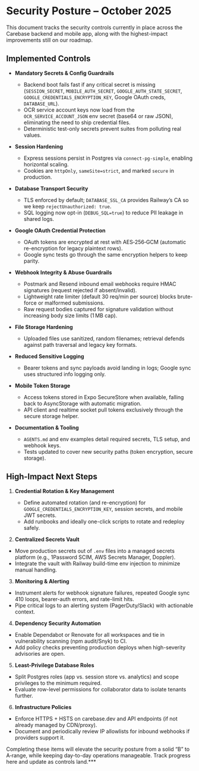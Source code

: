 # Security Posture – October 2025

This document tracks the security controls currently in place across the Carebase backend and mobile app, along with the highest-impact improvements still on our roadmap.

## Implemented Controls

- **Mandatory Secrets & Config Guardrails**
  - Backend boot fails fast if any critical secret is missing (`SESSION_SECRET`, `MOBILE_AUTH_SECRET`, `GOOGLE_AUTH_STATE_SECRET`, `GOOGLE_CREDENTIALS_ENCRYPTION_KEY`, Google OAuth creds, `DATABASE_URL`).
  - OCR service account keys now load from the `OCR_SERVICE_ACCOUNT_JSON` env secret (base64 or raw JSON), eliminating the need to ship credential files.
  - Deterministic test-only secrets prevent suites from polluting real values.

- **Session Hardening**
  - Express sessions persist in Postgres via `connect-pg-simple`, enabling horizontal scaling.
  - Cookies are `httpOnly`, `sameSite=strict`, and marked `secure` in production.

- **Database Transport Security**
  - TLS enforced by default; `DATABASE_SSL_CA` provides Railway’s CA so we keep `rejectUnauthorized: true`.
  - SQL logging now opt-in (`DEBUG_SQL=true`) to reduce PII leakage in shared logs.

- **Google OAuth Credential Protection**
  - OAuth tokens are encrypted at rest with AES‑256‑GCM (automatic re-encryption for legacy plaintext rows).
  - Google sync tests go through the same encryption helpers to keep parity.

- **Webhook Integrity & Abuse Guardrails**
  - Postmark and Resend inbound email webhooks require HMAC signatures (request rejected if absent/invalid).
  - Lightweight rate limiter (default 30 req/min per source) blocks brute-force or malformed submissions.
  - Raw request bodies captured for signature validation without increasing body size limits (1 MB cap).

- **File Storage Hardening**
  - Uploaded files use sanitized, random filenames; retrieval defends against path traversal and legacy key formats.

- **Reduced Sensitive Logging**
  - Bearer tokens and sync payloads avoid landing in logs; Google sync uses structured info logging only.

- **Mobile Token Storage**
  - Access tokens stored in Expo SecureStore when available, falling back to AsyncStorage with automatic migration.
  - API client and realtime socket pull tokens exclusively through the secure storage helper.

- **Documentation & Tooling**
  - `AGENTS.md` and env examples detail required secrets, TLS setup, and webhook keys.
  - Tests updated to cover new security paths (token encryption, secure storage).

## High-Impact Next Steps

1. **Credential Rotation & Key Management**
   - Define automated rotation (and re-encryption) for `GOOGLE_CREDENTIALS_ENCRYPTION_KEY`, session secrets, and mobile JWT secrets.
   - Add runbooks and ideally one-click scripts to rotate and redeploy safely.

2. **Centralized Secrets Vault**
  - Move production secrets out of `.env` files into a managed secrets platform (e.g., 1Password SCIM, AWS Secrets Manager, Doppler).
  - Integrate the vault with Railway build-time env injection to minimize manual handling.

3. **Monitoring & Alerting**
  - Instrument alerts for webhook signature failures, repeated Google sync 410 loops, bearer-auth errors, and rate-limit hits.
  - Pipe critical logs to an alerting system (PagerDuty/Slack) with actionable context.

4. **Dependency Security Automation**
  - Enable Dependabot or Renovate for all workspaces and tie in vulnerability scanning (npm audit/Snyk) to CI.
  - Add policy checks preventing production deploys when high-severity advisories are open.

5. **Least-Privilege Database Roles**
  - Split Postgres roles (app vs. session store vs. analytics) and scope privileges to the minimum required.
  - Evaluate row-level permissions for collaborator data to isolate tenants further.

6. **Infrastructure Policies**
  - Enforce HTTPS + HSTS on carebase.dev and API endpoints (if not already managed by CDN/proxy).
  - Document and periodically review IP allowlists for inbound webhooks if providers support it.

Completing these items will elevate the security posture from a solid “B” to A‑range, while keeping day-to-day operations manageable. Track progress here and update as controls land.***
